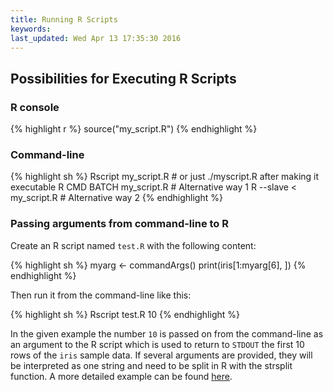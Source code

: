 ```yaml
---
title: Running R Scripts
keywords: 
last_updated: Wed Apr 13 17:35:30 2016
---
```


## Possibilities for Executing R Scripts

### R console

{% highlight r %}
source("my_script.R")
{% endhighlight %}

### Command-line


{% highlight sh %}
Rscript my_script.R # or just ./myscript.R after making it executable
R CMD BATCH my_script.R # Alternative way 1 
R --slave < my_script.R # Alternative way 2
{% endhighlight %}
### Passing arguments from command-line to R

Create an R script named `test.R` with the following content:


{% highlight sh %}
myarg <- commandArgs()
print(iris[1:myarg[6], ])
{% endhighlight %}

Then run it from the command-line like this:

{% highlight sh %}
Rscript test.R 10
{% endhighlight %}

In the given example the number `10` is passed on from the command-line as an argument to the R script which is used to return to `STDOUT` the first 10 rows of the `iris` sample data. If several arguments are provided, they will be interpreted as one string and need to be split in R with the strsplit function. A more detailed example can be found [here](http://manuals.bioinformatics.ucr.edu/home/ht-seq\#TOC-Quality-Reports-of-FASTQ-Files-).

